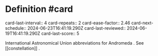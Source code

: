 # Definition #card
card-last-interval:: 4
card-repeats:: 2
card-ease-factor:: 2.46
card-next-schedule:: 2024-06-23T16:41:19.290Z
card-last-reviewed:: 2024-06-19T16:41:19.290Z
card-last-score:: 5

International Astronomical Union abbreviations for Andromeda . See
[[constellation]] .